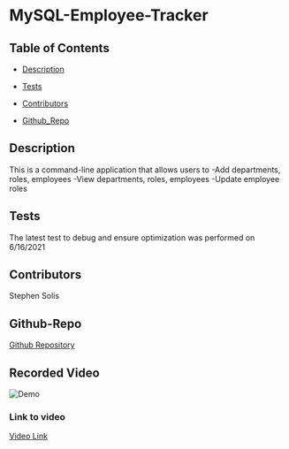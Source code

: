 # MySQL-Employee-Tracker

    
## Table of Contents
    
 *  [Description](#description)
    
 *  [Tests](#Tests)

 *  [Contributors](#contributors)

 *  [Github_Repo](#Github_Repo)

## Description
    
This is a command-line application that allows users to 
-Add departments, roles, employees
-View departments, roles, employees
-Update employee roles
    
## Tests
    
The latest test to debug and ensure optimization was performed on 6/16/2021 
    
## Contributors
    
Stephen Solis

## Github-Repo

[Github Repository](https://github.com/ssolis86/MySQL-Employee-Tracker)

## Recorded Video

![Demo](assets/video.gif)

### Link to video
[Video Link](https://drive.google.com/file/d/1B1p1T5fEfFvnc_44DHJNyErkDaix9XsT/view)